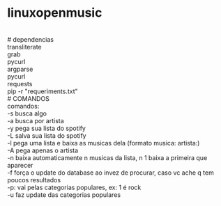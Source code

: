 # linuxopenmusic
<br>
# dependencias
<br> 
transliterate
<br>grab
<br>pycurl
<br>argparse
<br>pycurl
<br>requests
<br>pip -r "requeriments.txt"

<br>
# COMANDOS
<br>
comandos:
<br>
-s <string> busca algo
<br>
-a <string> busca por artista
<br>-y <uri ou url> pega sua lista do spotify
<br>-L salva sua lista do spotify
<br>-l pega uma lista e baixa as musicas dela (formato musica: artista:)
<br>-A pega apenas o artista
<br>-n <numero> baixa automaticamente n musicas da lista, n 1 baixa a primeira que aparecer
<br>-f força o update do database ao invez de procurar, caso vc ache q tem poucos resultados
<br>-p: vai pelas categorias populares, ex: 1 é rock
<br>-u faz update das categorias populares

